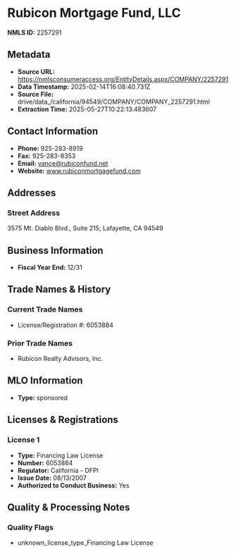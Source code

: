 # Rubicon Mortgage Fund, LLC

**NMLS ID:** 2257291

## Metadata
- **Source URL:** https://nmlsconsumeraccess.org/EntityDetails.aspx/COMPANY/2257291
- **Data Timestamp:** 2025-02-14T16:08:40.731Z
- **Source File:** drive/data_/california/94549/COMPANY/COMPANY_2257291.html
- **Extraction Time:** 2025-05-27T10:22:13.483607

## Contact Information
- **Phone:** 925-283-8919
- **Fax:** 925-283-8353
- **Email:** vance@rubiconfund.net
- **Website:** www.rubiconmortgagefund.com

## Addresses
### Street Address
3575 Mt. Diablo Blvd., Suite 215; Lafayette, CA 94549

## Business Information
- **Fiscal Year End:** 12/31

## Trade Names & History
### Current Trade Names
- License/Registration #: 6053884

### Prior Trade Names
- Rubicon Realty Advisors, Inc.

## MLO Information
- **Type:** sponsored

## Licenses & Registrations

### License 1
- **Type:** Financing Law License
- **Number:** 6053884
- **Regulator:** California - DFPI
- **Issue Date:** 08/13/2007
- **Authorized to Conduct Business:** Yes

## Quality & Processing Notes
### Quality Flags
- unknown_license_type_Financing Law License
